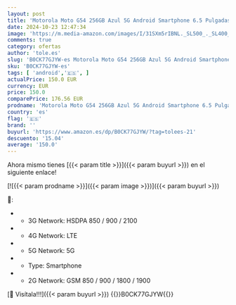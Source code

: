 ```yaml
---
layout: post
title: 'Motorola Moto G54 256GB Azul 5G Android Smartphone 6.5 Pulgadas 12GB RAM 16MP'
date: 2024-10-23 12:47:34
image: 'https://m.media-amazon.com/images/I/31SXm5rIBNL._SL500_._SL400_.jpg'
comments: true
category: ofertas
author: 'tole.es'
slug: 'B0CK77GJYW-es Motorola Moto G54 256GB Azul 5G Android Smartphone 6.5...'
sku: 'B0CK77GJYW-es'
tags: [ 'android','🇪🇸', ]
actualPrice: 150.0 EUR
currency: EUR
price: 150.0
comparePrice: 176.56 EUR
prodname: 'Motorola Moto G54 256GB Azul 5G Android Smartphone 6.5 Pulgadas 12GB RAM 16MP'
country: 'es'
flag: '🇪🇸'
brand: ''
buyurl: 'https://www.amazon.es/dp/B0CK77GJYW/?tag=tolees-21'
descuento: '15.04'
average: '150.0'
---
```


Ahora mismo tienes [{{< param title >}}]({{< param buyurl >}}) en el siguiente enlace!

[![{{< param prodname >}}]({{< param image >}})]({{< param buyurl >}})

🔎:

- - 3G Network: HSDPA 850 / 900 / 2100
- - 4G Network: LTE
- - 5G Network: 5G
- - Type: Smartphone
- - 2G Network: GSM 850 / 900 / 1800 / 1900

[🛒 Visítala!!!]({{< param buyurl >}})
{{<world>}}B0CK77GJYW{{</world>}}
